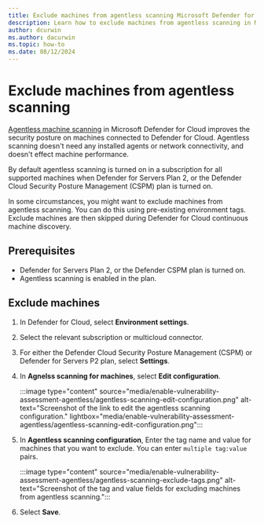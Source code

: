 ```yaml
---
title: Exclude machines from agentless scanning Microsoft Defender for Cloud
description: Learn how to exclude machines from agentless scanning in Microsoft Defender for Cloud.
author: dcurwin
ms.author: dacurwin
ms.topic: how-to
ms.date: 08/12/2024
---
```


# Exclude machines from agentless scanning

[Agentless machine scanning](concept-agentless-data-collection.md) in Microsoft Defender for Cloud improves the security posture on machines connected to Defender for Cloud. Agentless scanning doesn't need any installed agents or network connectivity, and doesn't effect machine performance.

By default agentless scanning is turned on in a subscription for all supported machines when Defender for Servers Plan 2, or the Defender Cloud Security Posture Management (CSPM) plan is turned on.

In some circumstances, you might want to exclude machines from agentless scanning. You can do this using pre-existing environment tags. Exclude machines are then skipped during Defender for Cloud continuous machine discovery.

## Prerequisites

- Defender for Servers Plan 2, or the Defender CSPM plan is turned on.
- Agentless scanning is enabled in the plan.

## Exclude machines

1. In Defender for Cloud, select **Environment settings**.
1. Select the relevant subscription or multicloud connector.
1. For either the Defender Cloud Security Posture Management (CSPM) or Defender for Servers P2 plan, select **Settings**.
1. In **Agnelss scanning for machines**, select **Edit configuration**.

    :::image type="content" source="media/enable-vulnerability-assessment-agentless/agentless-scanning-edit-configuration.png" alt-text="Screenshot of the link to edit the agentless scanning configuration." lightbox="media/enable-vulnerability-assessment-agentless/agentless-scanning-edit-configuration.png":::

1. In **Agentless scanning configuration**, Enter the tag name and value for machines that you want to exclude. You can enter `multiple tag:value` pairs.

    :::image type="content" source="media/enable-vulnerability-assessment-agentless/agentless-scanning-exclude-tags.png" alt-text="Screenshot of the tag and value fields for excluding machines from agentless scanning.":::

1. Select **Save**.

